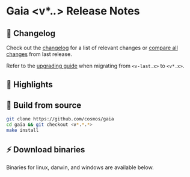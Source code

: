 <!--
  A release notes template that should be adapted for every release
    - release: <v*.*.*>
    - release branch: <v*.x>
    - the last release: <v-last> 
    - the last release branch: <v-last.x>
-->

# Gaia <v*.*.*>  Release Notes 

## 📝 Changelog

Check out the [changelog](https://github.com/cosmos/gaia/blob/<v*.*.*>/CHANGELOG.md) for a list of relevant changes or [compare all changes](https://github.com/cosmos/cosmos-sdk/compare/release/<v-last>...<v*.*.*>) from last release.

<!-- Add the following line for major releases -->
Refer to the [upgrading guide](https://github.com/cosmos/cosmos-sdk/blob/release/<v*.x>/UPGRADING.md) when migrating from `<v-last.x>` to `<v*.x>`.

## 🚀 Highlights

<!-- Add any highlights of this release -->

## 🔨 Build from source

```bash
git clone https://github.com/cosmos/gaia
cd gaia && git checkout <v*.*.*>
make install
```

## ⚡️ Download binaries

Binaries for linux, darwin, and windows are available below.